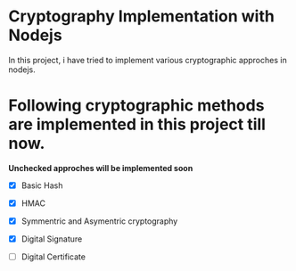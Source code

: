 # Cryptography Implementation with Nodejs 

In this project, i have tried to implement various cryptographic approches in nodejs.

# Following cryptographic methods are implemented in this project till now.
**Unchecked approches will be implemented soon**
- [X] Basic Hash  
- [X] HMAC 
- [X] Symmentric and Asymentric cryptography
- [X] Digital Signature
- [ ] Digital Certificate


